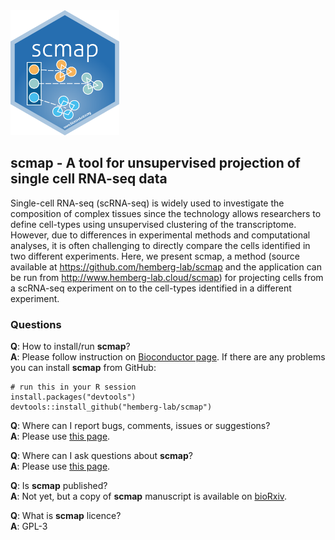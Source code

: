 
<img src=inst/scmap.png height="200">

## scmap - A tool for unsupervised projection of single cell RNA-seq data

Single-cell RNA-seq (scRNA-seq) is widely used to investigate the composition of complex tissues since the technology allows researchers to define cell-types using unsupervised clustering of the transcriptome. However, due to differences in experimental methods and computational analyses, it is often challenging to directly compare the cells identified in two different experiments. Here, we present scmap, a method (source available at https://github.com/hemberg-lab/scmap and the application can be run from http://www.hemberg-lab.cloud/scmap) for projecting cells from a scRNA-seq experiment on to the cell-types identified in a different experiment.

### Questions

__Q__: How to install/run __scmap__?  
__A__: Please follow instruction on [Bioconductor page](http://bioconductor.org/packages/scmap). If there are any problems you can install __scmap__ from GitHub:
```
# run this in your R session
install.packages("devtools")
devtools::install_github("hemberg-lab/scmap")
```

__Q__: Where can I report bugs, comments, issues or suggestions?  
__A__: Please use [this page](https://github.com/hemberg-lab/scmap/issues).

__Q__: Where can I ask questions about __scmap__?  
__A__: Please use [this page](https://support.bioconductor.org/p/new/post/?tag_val=scmap).

__Q__: Is __scmap__ published?  
__A__: Not yet, but a copy of __scmap__ manuscript is available on [bioRxiv](http://doi.org/10.1101/150292).

__Q__: What is __scmap__ licence?  
__A__: GPL-3
